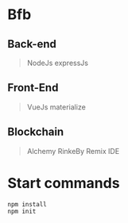 # Bfb
## Back-end
> NodeJs expressJs
## Front-End 
> VueJs materialize
## Blockchain
> Alchemy RinkeBy Remix IDE

# Start commands
```
npm install
npm init
```
